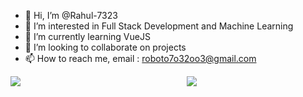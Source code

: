 - 👋 Hi, I’m @Rahul-7323
- 👀 I’m interested in Full Stack Development and Machine Learning
- 🌱 I’m currently learning VueJS
- 💞️ I’m looking to collaborate on projects
- 📫 How to reach me, email : roboto7o32oo3@gmail.com


<div style="display: flex; flex-flow: row nowrap; gap: 5px;">
  <div style="width: 55%;">
    <img src="https://github-readme-stats.vercel.app/api?username=Rahul-7323&count_private=true&theme=tokyonight&show_icons=true"/>
  </div>
  
  <div style="width: 40%">
  <img src="https://github-readme-stats.vercel.app/api/top-langs/?username=Rahul-7323&layout=compact&langs_count=10&theme=tokyonight&show_icons=true"/>
  </div>
</div>

<!---
Rahul-7323/Rahul-7323 is a ✨ special ✨ repository because its `README.md` (this file) appears on your GitHub profile.
You can click the Preview link to take a look at your changes.
--->
